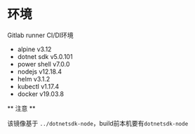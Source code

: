 # 环境

Gitlab runner CI/DI环境

- alpine v3.12
- dotnet sdk v5.0.101 
- power shell v7.0.0
- nodejs v12.18.4
- helm v3.1.2
- kubectl v1.17.4
- docker v19.03.8

** 注意 **

该镜像基于 `../dotnetsdk-node`，build前本机要有`dotnetsdk-node`